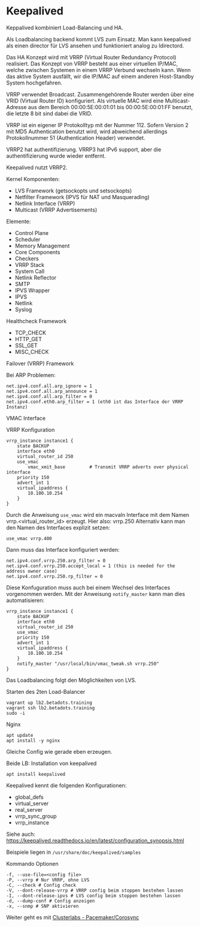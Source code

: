 # Keepalived

Keppalived kombiniert Load-Balancing und HA.

Als Loadbalancing backend kommt LVS zum Einsatz. Man kann keepalived als einen director für LVS ansehen und funktioniert analog zu ldirectord.

Das HA Konzept wird mit VRRP (Virtual Router Redundancy Protocol) realisiert.
Das Konzept von VRRP besteht aus einer virtuellen IP/MAC, welche zwischen Systemen in einem VRRP Verbund wechseln kann.
Wenn das aktive System ausfällt, wir die IP/MAC auf einem anderen Host-Standby System hochgefahren.

VRRP verwendet Broadcast. Zusammengehörende Router werden über eine VRID (Virtual Router ID) konfiguriert.
Als virtuelle MAC wird eine Multicast-Adresse aus dem Bereich 00:00:5E:00:01:01 bis 00:00:5E:00:01:FF benutzt, die letzte 8 bit sind dabei die VRID.

VRRP ist ein eigener IP Protokolltyp mit der Nummer 112. Sofern Version 2 mit MD5 Authentication benutzt wird, wird abweichend allerdings Protokollnummer 51 (Authentication Header) verwendet.

VRRP2 hat authentifizierung.
VRRP3 hat IPv6 support, aber die authentifizierung wurde wieder entfernt.

Keepalived nutzt VRRP2.

Kernel Komponenten:

- LVS Framework (getsockopts und setsockopts)
- Netfilter Framework (IPVS für NAT und Masquerading)
- Netlink Interface (VRRP)
- Multicast (VRRP Advertisements)

Elemente:

- Control Plane
- Scheduler
- Memory Management
- Core Components
- Checkers
- VRRP Stack
- System Call
- Netlink Reflector
- SMTP
- IPVS Wrapper
- IPVS
- Netlink
- Syslog

Healthcheck Framework

- TCP_CHECK
- HTTP_GET
- SSL_GET
- MISC_CHECK

Failover (VRRP) Framework

Bei ARP Problemen:

    net.ipv4.conf.all.arp_ignore = 1
    net.ipv4.conf.all.arp_announce = 1
    net.ipv4.conf.all.arp_filter = 0
    net.ipv4.conf.eth0.arp_filter = 1 (eth0 ist das Interface der VRRP Instanz)

VMAC Interface

VRRP Konfiguration

    vrrp_instance instance1 {
        state BACKUP
        interface eth0
        virtual_router_id 250
        use_vmac
            vmac_xmit_base         # Transmit VRRP adverts over physical interface
        priority 150
        advert_int 1
        virtual_ipaddress {
            10.100.10.254
        }
    }

Durch die Anweisung `use_vmac` wird ein macvaln Interface mit dem Namen vrrp.<virtual_router_id> erzeugt. Hier also: vrrp.250
Alternativ kann man den Namen des Interfaces explizit setzen:

    use_vmac vrrp.400

Dann muss das Interface konfiguriert werden:

    net.ipv4.conf.vrrp.250.arp_filter = 0
    net.ipv4.conf.vrrp.250.accept_local = 1 (this is needed for the address owner case)
    net.ipv4.conf.vrrp.250.rp_filter = 0

Diese Konfuguration muss auch bei einem Wechsel des Interfaces vorgenommen werden.
Mit der Anweisung `notify_master` kann man dies automatisieren:

    vrrp_instance instance1 {
        state BACKUP
        interface eth0
        virtual_router_id 250
        use_vmac
        priority 150
        advert_int 1
        virtual_ipaddress {
            10.100.10.254
        }
        notify_master "/usr/local/bin/vmac_tweak.sh vrrp.250"
    }

Das Loadbalancing folgt den Möglichkeiten von LVS.

Starten des 2ten Load-Balancer

    vagrant up lb2.betadots.training
    vagrant ssh lb2.betadots.training
    sudo -i

Nginx

    apt update
    apt install -y nginx

Gleiche Config wie gerade eben erzeugen.

Beide LB: Installation von keepalived

    apt install keepalived

Keepalived kennt die folgenden Konfigurationen:

- global_defs
- virtual_server
- real_server
- vrrp_sync_group
- vrrp_instance

Siehe auch: <https://keepalived.readthedocs.io/en/latest/configuration_synopsis.html>

Beispiele liegen in `/usr/share/doc/keepalived/samples`

Kommando Optionen

    -f, --use-file=<config file>
    -P, --vrrp # Nur VRRP, ohne LVS
    -C, --check # Config check
    -V, --dont-release-vrrp # VRRP config beim stoppen bestehen lassen
    -I, --dont-release-ipvs # LVS config beim stoppen bestehen lassen
    -d, --dump-conf # Config anzeigen
    -x, --snmp # SNP aktivieren

Weiter geht es mit [Clusterlabs - Pacemaker/Corosync](../06_Clusterlabs)
